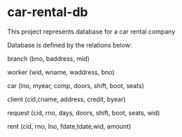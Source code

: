 # car-rental-db
 
This project represents database for a car rental company

Database is defined by the relations below:

 branch (bno, baddress, mid)

 worker (wid, wname, waddress, bno)

 car (lno, myear, comp, doors, shift, boot, seats)

 client (cid,cname, address, credit, byear)

 request (cid, rno, days, doors, shift, boot, seats, wid)

 rent (cid, rno, lno, fdate,tdate,wid, amount)




